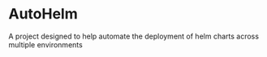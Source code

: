 # AutoHelm

A project designed to help automate the deployment of helm charts across multiple environments